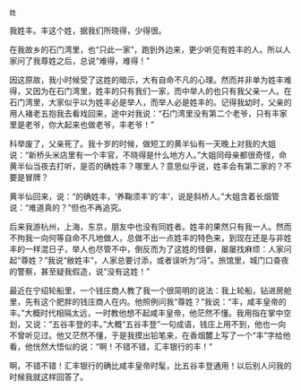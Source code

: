     姓 

   我姓丰。丰这个姓，据我们所晓得，少得很。

   在我故乡的石门湾里，也“只此一家”，跑到外边来，更少听见有姓丰的人。所以人家问了我尊姓之后，总说“难得，难得！”

   因这原故，我小时候受了这姓的暗示，大有自命不凡的心理。然而并非单为姓丰难得，又因为在石门湾里，姓丰的只有我们一家，而中举人的也只有我父亲一人。在石门湾里，大家似乎以为姓丰必是举人，而举人必是姓丰的。记得我幼时，父亲的用人褚老五抱我去看戏回来，途中对我说：“石门湾里没有第二个老爷，只有丰家里是老爷，你大起来也做老爷，丰老爷！”

   科举废了，父亲死了。我十岁的时候，做短工的黄半仙有一天晚上对我的大姐说：“新桥头米店里有一个丰官，不晓得是什么地方人。”大姐同母亲都很奇怪，命黄半仙当夜去打听，是否的确姓丰？哪里人？意思似乎说，姓丰会有第二家的？不要是冒牌？

   黄半仙回来，说：“的确姓丰，‘养鞠须丰’的‘丰’，说是斜桥人。”大姐含着长烟管说：“难道真的？”但也不再追究。

   后来我游杭州，上海，东京，朋友中也没有同姓者。姓丰的果然只有我一人。然而不拘我一向何等自命不凡地做人，总做不出一点姓丰的特色来，到现在还是与非姓丰的一样混日子，举人也尽管不中，倒反而为了这姓的怪僻，屡屡找麻烦：人家问起“尊姓？”我说“敝姓丰”，人家总要讨添，或者误听为“冯”。旅馆里，城门口查夜的警察，甚至疑我假造，说“没有这姓！”

   最近在宁绍轮船里，一个钱庄商人教了我一个很简明的说法：我上轮船，钻进房舱里，先有这个肥胖的钱庄商人在内。他照例问我“尊姓？”我说：“丰，咸丰皇帝的丰。”大概时代相隔太远，一时教他想不起咸丰皇帝，他茫然不懂。我用指在掌中空划，又说：“五谷丰登的丰。”大概“五谷丰登”一句成语，钱庄上用不到，他也一向不曾听见过。他又茫然不懂，于是我摸出铅笔来，在香烟麓上写了一个“丰”字给他看，他恍然大悟似的说：“啊！不错不错，汇丰银行的丰！”

   啊，不错不错！汇丰银行的确比咸丰皇帝时髦，比五谷丰登通用！以后别人问我的时候我就这样回答了。

